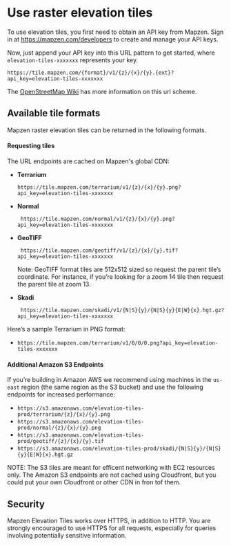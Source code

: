 # Use raster elevation tiles

To use elevation tiles, you first need to obtain an API key from Mapzen. Sign in at https://mapzen.com/developers to create and manage your API keys.

Now, just append your API key into this URL pattern to get started, where `elevation-tiles-xxxxxxx` represents your key.

`https://tile.mapzen.com/{format}/v1/{z}/{x}/{y}.{ext}?api_key=elevation-tiles-xxxxxxx`

The [OpenStreetMap Wiki](http://wiki.openstreetmap.org/wiki/Slippy_map_tilenames) has more information on this url scheme.

## Available tile formats

Mapzen raster elevation tiles can be returned in the following formats.

#### Requesting tiles

The URL endpoints are cached on Mapzen's global CDN:

- **Terrarium**

  `https://tile.mapzen.com/terrarium/v1/{z}/{x}/{y}.png?api_key=elevation-tiles-xxxxxxx`

- **Normal**

  `
https://tile.mapzen.com/normal/v1/{z}/{x}/{y}.png?api_key=elevation-tiles-xxxxxxx`

- **GeoTIFF**

  `
https://tile.mapzen.com/geotiff/v1/{z}/{x}/{y}.tif?api_key=elevation-tiles-xxxxxxx`

  Note: GeoTIFF format tiles are 512x512 sized so request the parent tile’s coordinate. For instance, if you’re looking for a zoom 14 tile then request the parent tile at zoom 13.


- **Skadi**

  `
https://tile.mapzen.com/skadi/v1/{N|S}{y}/{N|S}{y}{E|W}{x}.hgt.gz?api_key=elevation-tiles-xxxxxxx`


Here’s a sample Terrarium in PNG format:

- `https://tile.mapzen.com/terrarium/v1/0/0/0.png?api_key=elevation-tiles-xxxxxxx`


#### Additional Amazon S3 Endpoints

If you’re building in Amazon AWS we recommend using machines in the `us-east` region (the same region as the S3 bucket) and use the following endpoints for increased performance:

* `https://s3.amazonaws.com/elevation-tiles-prod/terrarium/{z}/{x}/{y}.png`
* `https://s3.amazonaws.com/elevation-tiles-prod/normal/{z}/{x}/{y}.png`
* `https://s3.amazonaws.com/elevation-tiles-prod/geotiff/{z}/{x}/{y}.tif`
* `https://s3.amazonaws.com/elevation-tiles-prod/skadi/{N|S}{y}/{N|S}{y}{E|W}{x}.hgt.gz`

NOTE: The S3 tiles are meant for efficent networking with EC2 resources only. The Amazon S3 endpoints are not cached using Cloudfront, but you could put your own Cloudfront or other CDN in fron tof them.

## Security

Mapzen Elevation Tiles works over HTTPS, in addition to HTTP. You are strongly encouraged to use HTTPS for all requests, especially for queries involving potentially sensitive information.